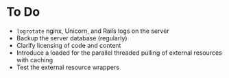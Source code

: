 To Do
=====

* `logrotate` nginx, Unicorn, and Rails logs on the server
* Backup the server database (regularly)
* Clarify licensing of code and content
* Introduce a loaded for the parallel threaded pulling of external resources with caching
* Test the external resource wrappers
